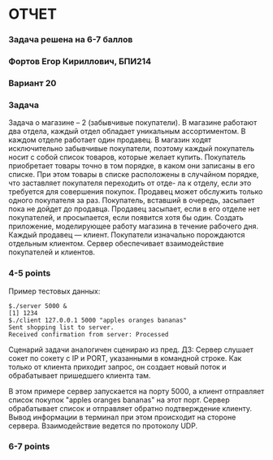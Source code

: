 # ОТЧЕТ
### Задача решена на 6-7 баллов
### Фортов Егор Кириллович, БПИ214
### Вариант 20
### Задача
Задача о магазине – 2 (забывчивые покупатели). В магазине работают два отдела, каждый отдел обладает уникальным ассортиментом. В каждом отделе работает один продавец. В магазин ходят исключительно забывчивые покупатели, поэтому каждый покупатель носит с собой список товаров, которые желает купить. Покупатель приобретает товары точно в том порядке, в каком они записаны в его списке. При этом товары в списке расположены в случайном порядке, что заставляет покупателя переходить от отде- ла к отделу, если это требуется для совершения покупок. Продавец может обслужить только одного покупателя за раз. Покупатель, вставший в очередь, засыпает пока не дойдет до продавца. Продавец засыпает, если в его отделе нет покупателей, и просыпается, если появится хотя бы один. Создать приложение, моделирующее работу магазина в течение рабочего дня. Каждый продавец — клиент. Покупатели изначально порождаются отдельным клиентом. Сервер обеспечивает взаимодействие покупателей и клиентов.

### 4-5 points
Пример тестовых данных:

```
$./server 5000 &
[1] 1234
$./client 127.0.0.1 5000 "apples oranges bananas"
Sent shopping list to server.
Received confirmation from server: Processed
``` 

Сценарий задачи аналогичен сценираю из пред. ДЗ: Сервер слушает сокет по сокету с IP и PORT, указанными в командной строке. Как только от клиента приходит запрос, он создает новый поток и обрабатывает пришедшего клиента там. 

В этом примере сервер запускается на порту 5000, а клиент отправляет список покупок "apples oranges bananas" на этот порт. Сервер обрабатывает список и отправляет обратно подтверждение клиенту. Вывод информации в терминал при этом происходит на стороне сервера. Взаимодействие ведется по протоколу UDP.

### 6-7 points
